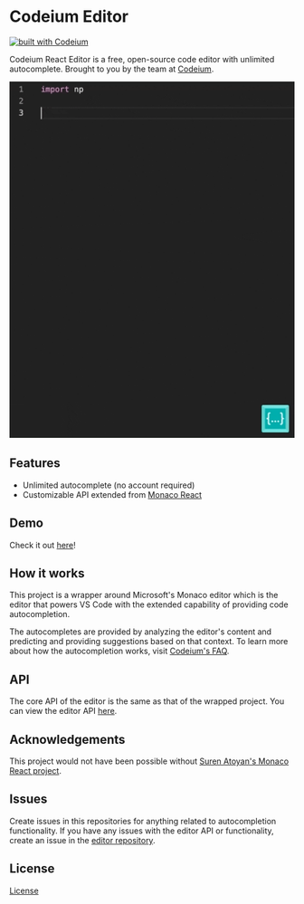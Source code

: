 # Codeium Editor

[![built with Codeium](https://codeium.com/badges/main)](https://codeium.com/badges/main)

Codeium React Editor is a free, open-source code editor with unlimited autocomplete. Brought to you by the team at [Codeium](https://www.codeium.com/).

![codeium demo](docs/codeium_demo.gif)

## Features
- Unlimited autocomplete (no account required)
- Customizable API extended from [Monaco React](https://github.com/suren-atoyan/monaco-react?tab=readme-ov-file#editor)

## Demo
Check it out [here](https://codeium.com/playground)!

## How it works
This project is a wrapper around Microsoft's Monaco editor which is the editor that powers VS Code with the extended capability of providing code autocompletion. 

The autocompletes are provided by analyzing the editor's content and predicting and providing suggestions based on that context. To learn more about how the autocompletion works, visit [Codeium's FAQ](https://codeium.com/faq).

## API
The core API of the editor is the same as that of the wrapped project. You can view the editor API [here](https://github.com/suren-atoyan/monaco-react?tab=readme-ov-file#editor).

## Acknowledgements
This project would not have been possible without [Suren Atoyan's Monaco React project](https://github.com/suren-atoyan/monaco-react).

## Issues 
Create issues in this repositories for anything related to autocompletion functionality. If you have any issues with the editor API or functionality, create an issue in the [editor repository](https://github.com/suren-atoyan/monaco-react).

## License
[License](https://github.com/Exafunction/codeium-react-editor/blob/main/LICENSE)